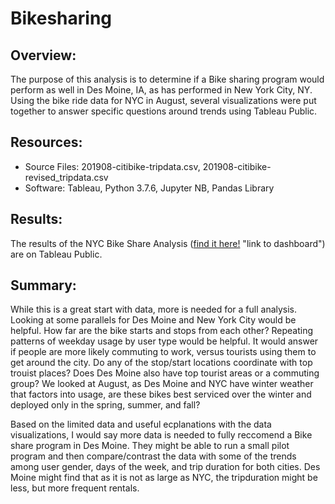 # Bikesharing

## Overview:

The purpose of this analysis is to determine if a Bike sharing program would perform as well in Des Moine, IA, as has performed in New York City, NY.  Using the bike ride data for NYC in August, several visualizations were put together to answer specific questions around trends using Tableau Public.

## Resources:
- Source Files: 201908-citibike-tripdata.csv, 201908-citibike-revised_tripdata.csv
- Software: Tableau, Python 3.7.6, Jupyter NB, Pandas Library

## Results:

The results of the NYC Bike Share Analysis ([find it here!](https://public.tableau.com/app/profile/courtney.knittel/viz/bikesharenyc2018/NYCBikeSharingAnalysis?publish=yes) "link to dashboard") are on Tableau Public.  



## Summary:

While this is a great start with data, more is needed for a full analysis.  Looking at some parallels for Des Moine and New York City would be helpful.  How far are the bike starts and stops from each other?  Repeating patterns of weekday usage by user type would be helpful.  It would answer if people are more likely commuting to work, versus tourists using them to get around the city.  Do any of the stop/start locations coordinate with top trouist places?  Does Des Moine also have top tourist areas or a commuting group?  We looked at August, as Des Moine and NYC have winter weather that factors into usage, are these bikes best serviced over the winter and deployed only in the spring, summer, and fall?

Based on the limited data and useful ecplanations with the data visualizations, I would say more data is needed to fully reccomend a Bike share program in Des Moine.  They might be able to run a small pilot program and then compare/contrast the data with some of the trends among user gender, days of the week, and trip duration for both cities.  Des Moine might find that as it is not as large as NYC, the tripduration might be less, but more frequent rentals.
